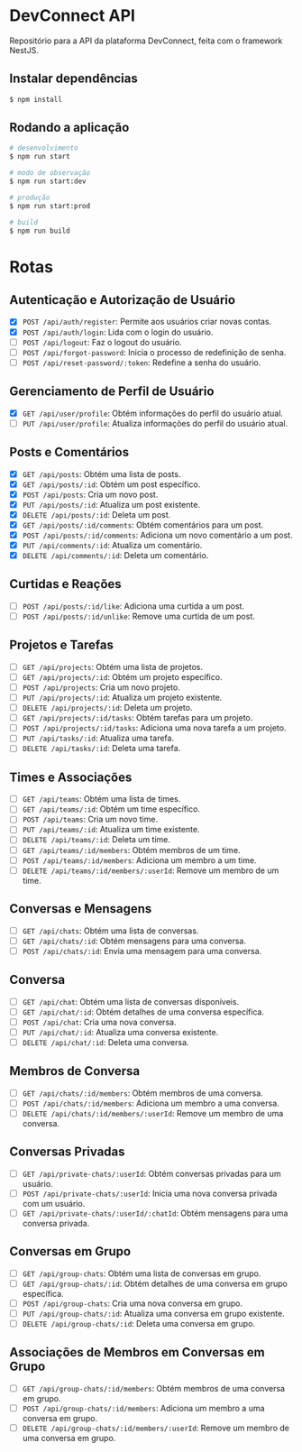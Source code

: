 # DevConnect API

Repositório para a API da plataforma DevConnect, feita com o framework NestJS.

## Instalar dependências

```bash
$ npm install
```

## Rodando a aplicação

```bash
# desenvolvimento
$ npm run start

# modo de observação
$ npm run start:dev

# produção
$ npm run start:prod

# build
$ npm run build
```

# Rotas

## Autenticação e Autorização de Usuário

- [x] `POST /api/auth/register`: Permite aos usuários criar novas contas.
- [x] `POST /api/auth/login`: Lida com o login do usuário.
- [ ] `POST /api/logout`: Faz o logout do usuário.
- [ ] `POST /api/forgot-password`: Inicia o processo de redefinição de senha.
- [ ] `POST /api/reset-password/:token`: Redefine a senha do usuário.

## Gerenciamento de Perfil de Usuário

- [x] `GET /api/user/profile`: Obtém informações do perfil do usuário atual.
- [ ] `PUT /api/user/profile`: Atualiza informações do perfil do usuário atual.

## Posts e Comentários

- [x] `GET /api/posts`: Obtém uma lista de posts.
- [x] `GET /api/posts/:id`: Obtém um post específico.
- [x] `POST /api/posts`: Cria um novo post.
- [x] `PUT /api/posts/:id`: Atualiza um post existente.
- [x] `DELETE /api/posts/:id`: Deleta um post.
- [x] `GET /api/posts/:id/comments`: Obtém comentários para um post.
- [x] `POST /api/posts/:id/comments`: Adiciona um novo comentário a um post.
- [x] `PUT /api/comments/:id`: Atualiza um comentário.
- [x] `DELETE /api/comments/:id`: Deleta um comentário.

## Curtidas e Reações

- [ ] `POST /api/posts/:id/like`: Adiciona uma curtida a um post.
- [ ] `POST /api/posts/:id/unlike`: Remove uma curtida de um post.

## Projetos e Tarefas

- [ ] `GET /api/projects`: Obtém uma lista de projetos.
- [ ] `GET /api/projects/:id`: Obtém um projeto específico.
- [ ] `POST /api/projects`: Cria um novo projeto.
- [ ] `PUT /api/projects/:id`: Atualiza um projeto existente.
- [ ] `DELETE /api/projects/:id`: Deleta um projeto.
- [ ] `GET /api/projects/:id/tasks`: Obtém tarefas para um projeto.
- [ ] `POST /api/projects/:id/tasks`: Adiciona uma nova tarefa a um projeto.
- [ ] `PUT /api/tasks/:id`: Atualiza uma tarefa.
- [ ] `DELETE /api/tasks/:id`: Deleta uma tarefa.

## Times e Associações

- [ ] `GET /api/teams`: Obtém uma lista de times.
- [ ] `GET /api/teams/:id`: Obtém um time específico.
- [ ] `POST /api/teams`: Cria um novo time.
- [ ] `PUT /api/teams/:id`: Atualiza um time existente.
- [ ] `DELETE /api/teams/:id`: Deleta um time.
- [ ] `GET /api/teams/:id/members`: Obtém membros de um time.
- [ ] `POST /api/teams/:id/members`: Adiciona um membro a um time.
- [ ] `DELETE /api/teams/:id/members/:userId`: Remove um membro de um time.

## Conversas e Mensagens

- [ ] `GET /api/chats`: Obtém uma lista de conversas.
- [ ] `GET /api/chats/:id`: Obtém mensagens para uma conversa.
- [ ] `POST /api/chats/:id`: Envia uma mensagem para uma conversa.

## Conversa

- [ ] `GET /api/chat`: Obtém uma lista de conversas disponíveis.
- [ ] `GET /api/chat/:id`: Obtém detalhes de uma conversa específica.
- [ ] `POST /api/chat`: Cria uma nova conversa.
- [ ] `PUT /api/chat/:id`: Atualiza uma conversa existente.
- [ ] `DELETE /api/chat/:id`: Deleta uma conversa.

## Membros de Conversa

- [ ] `GET /api/chats/:id/members`: Obtém membros de uma conversa.
- [ ] `POST /api/chats/:id/members`: Adiciona um membro a uma conversa.
- [ ] `DELETE /api/chats/:id/members/:userId`: Remove um membro de uma conversa.

## Conversas Privadas

- [ ] `GET /api/private-chats/:userId`: Obtém conversas privadas para um usuário.
- [ ] `POST /api/private-chats/:userId`: Inicia uma nova conversa privada com um usuário.
- [ ] `GET /api/private-chats/:userId/:chatId`: Obtém mensagens para uma conversa privada.

## Conversas em Grupo

- [ ] `GET /api/group-chats`: Obtém uma lista de conversas em grupo.
- [ ] `GET /api/group-chats/:id`: Obtém detalhes de uma conversa em grupo específica.
- [ ] `POST /api/group-chats`: Cria uma nova conversa em grupo.
- [ ] `PUT /api/group-chats/:id`: Atualiza uma conversa em grupo existente.
- [ ] `DELETE /api/group-chats/:id`: Deleta uma conversa em grupo.

## Associações de Membros em Conversas em Grupo

- [ ] `GET /api/group-chats/:id/members`: Obtém membros de uma conversa em grupo.
- [ ] `POST /api/group-chats/:id/members`: Adiciona um membro a uma conversa em grupo.
- [ ] `DELETE /api/group-chats/:id/members/:userId`: Remove um membro de uma conversa em grupo.
